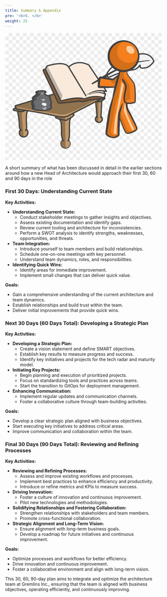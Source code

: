 ```yaml
---
title: Summary & Appendix
pre: '<b>5. </b>'
weight: 25
---
```


![Summary](images/summary.jpeg)

A short summary of what has been discussed in detail in the earlier sections around how a new Head of Architecture would approach their first 30, 60 and 90 days in the role

### First 30 Days: Understanding Current State

**Key Activities:**
- **Understanding Current State:**
  - Conduct stakeholder meetings to gather insights and objectives.
  - Assess existing documentation and identify gaps.
  - Review current tooling and architecture for inconsistencies.
  - Perform a SWOT analysis to identify strengths, weaknesses, opportunities, and threats.
- **Team Integration:**
  - Introduce yourself to team members and build relationships.
  - Schedule one-on-one meetings with key personnel.
  - Understand team dynamics, roles, and responsibilities.
- **Identifying Quick Wins:**
  - Identify areas for immediate improvement.
  - Implement small changes that can deliver quick value.

**Goals:**
- Gain a comprehensive understanding of the current architecture and team dynamics.
- Establish relationships and build trust within the team.
- Deliver initial improvements that provide quick wins.

### Next 30 Days (60 Days Total): Developing a Strategic Plan

**Key Activities:**
- **Developing a Strategic Plan:**
  - Create a vision statement and define SMART objectives.
  - Establish key results to measure progress and success.
  - Identify key initiatives and projects for the tech radar and maturity model.
- **Initiating Key Projects:**
  - Begin planning and execution of prioritized projects.
  - Focus on standardizing tools and practices across teams.
  - Start the transition to GitOps for deployment management.
- **Enhancing Communication:**
  - Implement regular updates and communication channels.
  - Foster a collaborative culture through team-building activities.

**Goals:**
- Develop a clear strategic plan aligned with business objectives.
- Start executing key initiatives to address critical areas.
- Improve communication and collaboration within the team.

### Final 30 Days (90 Days Total): Reviewing and Refining Processes

**Key Activities:**
- **Reviewing and Refining Processes:**
  - Assess and improve existing workflows and processes.
  - Implement best practices to enhance efficiency and productivity.
  - Introduce or refine metrics and KPIs to measure success.
- **Driving Innovation:**
  - Foster a culture of innovation and continuous improvement.
  - Pilot new technologies and methodologies.
- **Solidifying Relationships and Fostering Collaboration:**
  - Strengthen relationships with stakeholders and team members.
  - Promote cross-functional collaboration.
- **Strategic Alignment and Long-Term Vision:**
  - Ensure alignment with long-term business goals.
  - Develop a roadmap for future initiatives and continuous improvement.

**Goals:**
- Optimize processes and workflows for better efficiency.
- Drive innovation and continuous improvement.
- Foster a collaborative environment and align with long-term vision.

This 30, 60, 90-day plan aims to integrate and optimize the architecture team at Gremlins Inc., ensuring that the team is aligned with business objectives, operating efficiently, and continuously improving.

